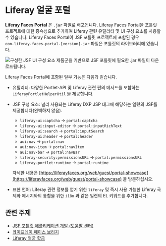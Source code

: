 # Liferay 얼굴 포털

**Liferay Faces Portal** 은 `.jar` 파일로 배포됩니다. Liferay Faces Portal을 포틀릿 프로젝트에 대한 종속성으로 추가하여 Liferay 관련 유틸리티 및 UI 구성 요소를 사용할 수 있습니다. Liferay Faces Portal이 JSF 포틀릿 프로젝트에 포함된 경우 `com.liferay.faces.portal.[version].jar` 파일은 포틀릿의 라이브러리에 있습니다.

![구성한 JSF UI 구성 요소 제품군을 기반으로 JSF 포틀릿에 필요한 `.jar` 파일이 다운로드됩니다.](./liferay-faces-portal/images/01.png)

Liferay Faces Portal에 포함된 일부 기능은 다음과 같습니다.

* 유틸리티: 다양한 Portlet-API 및 Liferay 관련 편의 메서드를 포함하는 `LiferayPortletHelperUtil` 을 제공합니다.

* JSF 구성 요소: 널리 사용되는 Liferay DXP JSP 태그에 해당하는 일련의 JSF를 제공합니다(완벽하지 않음).
    * `liferay-ui:captcha` &rarr; `portal:captcha`
    * `liferay-ui:input-editor` &rarr; `portal:inputRichText`
    * `liferay-ui:search` &rarr; `portal:inputSearch`
    * `liferay-ui:header` &rarr; `portal:header`
    * `aui:nav` &rarr; `portal:nav`
    * `aui:nav-item` &rarr; `portal:navItem`
    * `aui:nav-bar` &rarr; `portal:navBar`
    * `liferay-security:permissionsURL` &rarr; `portal:permissionsURL`
    * `liferay-portlet:runtime` &rarr; `portal:runtime`

    자세한 내용은 [https://liferayfaces.org/web/guest/portal-showcase](https://liferayfaces.org/web/guest/portal-showcase) 을 방문하십시오.

* 표현 언어: Liferay 관련 정보를 얻기 위한 `liferay` 및 즉시 사용 가능한 Liferay 국제화 메시지와의 통합을 위한 `i18n` 과 같은 일련의 EL 키워드를 추가합니다.

## 관련 주제

* [JSF 포틀릿 애플리케이션 개발 \(도움말 센터\)](https://help.liferay.com/hc/ko/articles/360029069451-Developing-a-JSF-Portlet-Application)
* [라이프레이 페이스 브리지](./liferay-faces-bridge.md)
* [Liferay 얼굴 합금](./liferay-faces-alloy.md)
